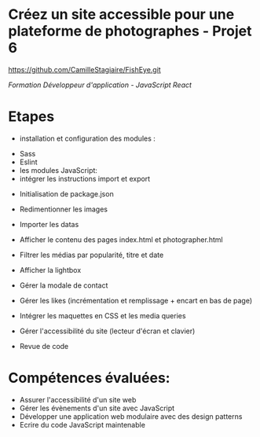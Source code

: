 # Créez un site accessible pour une plateforme de photographes - Projet 6
https://github.com/CamilleStagiaire/FishEye.git

*Formation Développeur d'application - JavaScript React*

# Etapes
* installation et configuration des modules :
- Sass
- Eslint
- les modules JavaScript:
- intégrer les instructions import et export

* Initialisation de package.json

* Redimentionner les images

* Importer les datas

* Afficher le contenu des pages index.html et photographer.html

* Filtrer les médias par popularité, titre et date

* Afficher la lightbox

* Gérer la modale de contact

* Gérer les likes (incrémentation et remplissage + encart en bas de page)

* Intégrer les maquettes en CSS et les media queries

* Gérer l'accessibilité du site (lecteur d'écran et clavier)

* Revue de code

# Compétences évaluées:

- Assurer l'accessibilité d'un site web
- Gérer les évènements d'un site avec JavaScript
- Développer une application web modulaire avec des design patterns
- Ecrire du code JavaScript maintenable